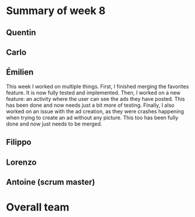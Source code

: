 # Summary of week 8

## Quentin

## Carlo

## Émilien
This week I worked on multiple things. First, I finished merging the favorites feature. It is now fully tested and implemented. Then, I worked on a new feature: an activity where the user can see the ads they have posted. This has been done and now needs just a bit more of testing. Finally, I also worked on an issue with the ad creation, as they were crashes happening when trying to create an ad without any picture. This too has been fully done and now just needs to be merged.

## Filippo

## Lorenzo

## Antoine (scrum master)

# Overall team

